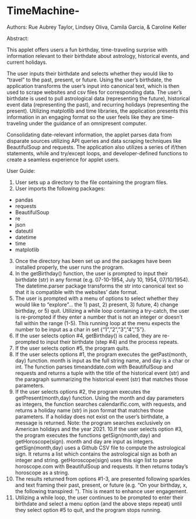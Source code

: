 # TimeMachine-
Authors: Rue Aubrey Taylor, Lindsey Oliva, Camila Garcia, & Caroline Keller

Abstract:

This applet offers users a fun birthday, time-traveling surprise with information relevant
to their birthdate about astrology, historical events, and current holidays.

The user inputs their birthdate and selects whether they would like to “travel” to the
past, present, or future. Using the user’s birthdate, the application transforms the user’s
input into canonical text, which is then used to scrape websites and csv files for
corresponding data. The user’s birthdate is used to pull astrological data (representing
the future), historical event data (representing the past), and recurring holidays
(representing the present). Utilizing matplotlib and time libraries, the application
presents this information in an engaging format so the user feels like they are
time-traveling under the guidance of an omnipresent computer.

Consolidating date-relevant information, the applet parses data from disparate sources
utilizing API queries and data scraping techniques like BeautifulSoup and requests. The
application also utilizes a series of if/then statements, while and try/except loops, and
developer-defined functions to create a seamless experience for applet users.

User Guide:

1. User sets up a directory to the file containing the program files.
2. User imports the following packages:
- pandas
- requests
- BeautifulSoup
- re
- json
- dateutil
- datetime
- time
- matplotlib
3. Once the directory has been set up and the packages have been installed
properly, the user runs the program.
4. In the getBirthday() function, the user is prompted to input their birthdate (str) in
any format (e.g. 07-10-1954, July 10, 1954, 07/10/1954). The datetime.parser
package transforms the str into canonical text so that it is compatible with the
websites’ date format.
5. The user is prompted with a menu of options to select whether they would like to
“explore”... the 1) past, 2) present, 3) future, 4) change birthday, or 5) quit.
Utilizing a while loop containing a try-catch, the user is re-prompted if they enter
a number that is not an integer or doesn’t fall within the range (1-5). This running
loop at the menu expects the number to be input as a char in set
{“1”,”2”,”3”,”4”,”5”}.
6. If the user selects option #4, getBirthday() is called, they are re-prompted to input
their birthdate (step #4) and the process repeats.
7. If the user selects option #5, the program quits.
8. If the user selects options #1, the program executes the getPast(month, day)
function. month is input as the full string name, and day is a char or int. The
function parses timeanddate.com with BeautifulSoup and requests and returns a
tuple with the title of the historical event (str) and the paragraph summarizing the
historical event (str) that matches those parameters.
9. If the user selects options #2, the program executes the getPresent(month,day)
function. Using the month and day parameters as integers, the function
searches calendarific.com, with requests, and returns a holiday name (str) in json
format that matches those parameters. If a holiday does not exist on the user’s
birthdate, a message is returned. Note: the program searches exclusively on
American holidays and the year 2021.
10.If the user selects option #3, the program executes the functions
getSign(month,day) and getHoroscope(sign). month and day are input as
integers. getSign(month,day) uses a Github CSV file to compute the astrological
sign. It returns a list which contains the astrological sign as both an integer and
string. getHoroscope(sign) uses this sign list to parse horoscope.com with
BeautifulSoup and requests. It then returns today’s horoscope as a string.
11. The results returned from options #1-3, are presented following sparkles and text
framing their past, present, or future (e.g. “On your birthday, x, the following
transpired: ”). This is meant to enhance user engagement.
12. Utilizing a while loop, the user continues to be prompted to enter their birthdate
and select a menu option (and the above steps repeat) until they select option #5
to quit, and the program stops running.
